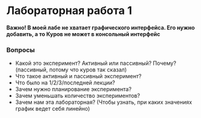 # Лабораторная работа 1 
**Важно! В моей лабе не хватает графического интерфейса. Его нужно добавить, а то Куров не может в консольный интерфейс**

### Вопросы
  - Какой это эксперимент? Активный или пассивный? Почему? (пассивный, потому что куров так сказал)
  - Что такое активный и пассивный эксперимент?  
  - Что было на 1/2/3/последней лекции?
  - Зачем нужно планирование эксперимента?
  - Зачем уменьшать количество экспериментов? 
  - Зачем нам эта лабораторная? (Чтобы узнать, при каких значениях график ведет себя линейно) 
 